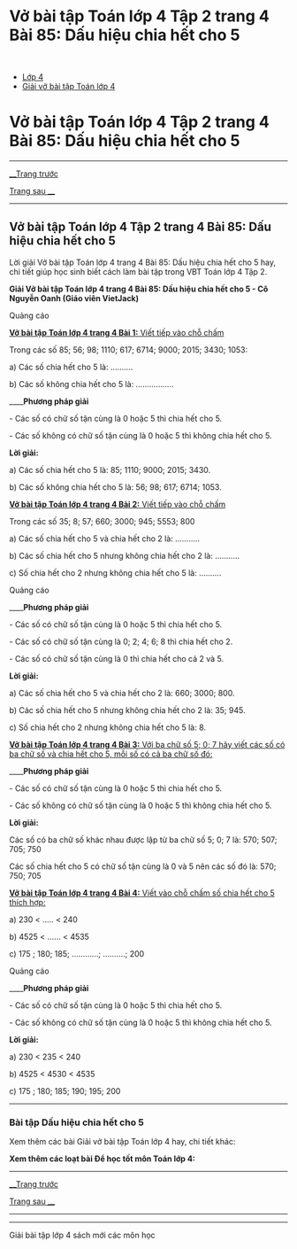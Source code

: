 # Vở bài tập Toán lớp 4 Tập 2 trang 4 Bài 85: Dấu hiệu chia hết cho 5

﻿

  * [Lớp 4](https://vietjack.com/series/lop-4.jsp)
  * [Giải vở bài tập Toán lớp 4](https://vietjack.com/giai-vo-bai-tap-toan-4/index.jsp)



# Vở bài tập Toán lớp 4 Tập 2 trang 4 Bài 85: Dấu hiệu chia hết cho 5

* * *

[__Trang trước](https://vietjack.com/giai-vo-bai-tap-toan-4/bai-84-dau-hieu-chua-het-cho-2.jsp)

[Trang sau __](https://vietjack.com/giai-vo-bai-tap-toan-4/bai-86-luyen-tap.jsp)

* * *

## Vở bài tập Toán lớp 4 Tập 2 trang 4 Bài 85: Dấu hiệu chia hết cho 5

Lời giải Vở bài tập Toán lớp 4 trang 4 Bài 85: Dấu hiệu chia hết cho 5 hay, chi tiết giúp học sinh biết cách làm bài tập trong VBT Toán lớp 4 Tập 2.

**Giải Vở bài tập Toán lớp 4 trang 4 Bài 85: Dấu hiệu chia hết cho 5 - Cô Nguyễn Oanh (Giáo viên VietJack)**

Quảng cáo

[**Vở bài tập Toán lớp 4 trang 4 Bài 1:** Viết tiếp vào chỗ chấm ](https://vietjack.com/giai-vo-bai-tap-toan-4/bai-1-trang-4-vbt-toan-4-tap-2.jsp)

Trong các số 85; 56; 98; 1110; 617; 6714; 9000; 2015; 3430; 1053:

a) Các số chia hết cho 5 là: ……….

b) Các số không chia hết cho 5 là: ……………..

____**Phương pháp giải**

\- Các số có chữ số tận cùng là 0 hoặc 5 thì chia hết cho 5.

\- Các số không có chữ số tận cùng là 0 hoặc 5 thì không chia hết cho 5.

**Lời giải:**

a) Các số chia hết cho 5 là: 85; 1110; 9000; 2015; 3430.

b) Các số không chia hết cho 5 là: 56; 98; 617; 6714; 1053.

[**Vở bài tập Toán lớp 4 trang 4 Bài 2:** Viết tiếp vào chỗ chấm ](https://vietjack.com/giai-vo-bai-tap-toan-4/bai-2-trang-4-vbt-toan-4-tap-2.jsp)

Trong các số 35; 8; 57; 660; 3000; 945; 5553; 800

a) Các số chia hết cho 5 và chia hết cho 2 là: ………..

b) Các số chia hết cho 5 nhưng không chia hết cho 2 là: ………..

c) Số chia hết cho 2 nhưng không chia hết cho 5 là: ……….

Quảng cáo

____**Phương pháp giải**

\- Các số có chữ số tận cùng là 0 hoặc 5 thì chia hết cho 5.

\- Các số có chữ số tận cùng là 0; 2; 4; 6; 8 thì chia hết cho 2.

\- Các số có chữ số tận cùng là 0 thì chia hết cho cả 2 và 5.

**Lời giải:**

a) Các số chia hết cho 5 và chia hết cho 2 là: 660; 3000; 800.

b) Các số chia hết cho 5 nhưng không chia hết cho 2 là: 35; 945.

c) Số chia hết cho 2 nhưng không chia hết cho 5 là: 8.

[**Vở bài tập Toán lớp 4 trang 4 Bài 3:** Với ba chữ số 5; 0; 7 hãy viết các số có ba chữ số và chia hết cho 5, mỗi số có cả ba chữ số đó:](https://vietjack.com/giai-vo-bai-tap-toan-4/bai-3-trang-4-vbt-toan-4-tap-2.jsp)

____**Phương pháp giải**

\- Các số có chữ số tận cùng là 0 hoặc 5 thì chia hết cho 5.

\- Các số không có chữ số tận cùng là 0 hoặc 5 thì không chia hết cho 5.

**Lời giải:**

Các số có ba chữ số khác nhau được lập từ ba chữ số 5; 0; 7 là: 570; 507; 705; 750

Các số chia hết cho 5 có chữ số tận cùng là 0 và 5 nên các số đó là: 570; 750; 705

[**Vở bài tập Toán lớp 4 trang 4 Bài 4:** Viết vào chỗ chấm số chia hết cho 5 thích hợp:](https://vietjack.com/giai-vo-bai-tap-toan-4/bai-4-trang-4-vbt-toan-4-tap-2.jsp)

a) 230 < ….. < 240

b) 4525 < …… < 4535

c) 175 ; 180; 185; …………; ……….; 200

Quảng cáo

____**Phương pháp giải**

\- Các số có chữ số tận cùng là 0 hoặc 5 thì chia hết cho 5.

\- Các số không có chữ số tận cùng là 0 hoặc 5 thì không chia hết cho 5.

**Lời giải:**

a) 230 < 235 < 240

b) 4525 < 4530 < 4535

c) 175 ; 180; 185; 190; 195; 200

* * *

### **Bài tập Dấu hiệu chia hết cho 5**

Xem thêm các bài Giải vở bài tập Toán lớp 4 hay, chi tiết khác:

**Xem thêm các loạt bài Để học tốt môn Toán lớp 4:**

* * *

[__Trang trước](https://vietjack.com/giai-vo-bai-tap-toan-4/bai-84-dau-hieu-chua-het-cho-2.jsp)

[Trang sau __](https://vietjack.com/giai-vo-bai-tap-toan-4/bai-86-luyen-tap.jsp)

* * *

* * *

Giải bài tập lớp 4 sách mới các môn học
